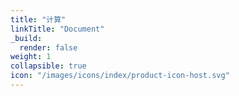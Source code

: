 ```yaml
---
title: "计算"
linkTitle: "Document"
_build:
  render: false
weight: 1
collapsible: true
icon: "/images/icons/index/product-icon-host.svg"
---
```

